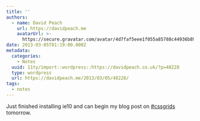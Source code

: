 ```yaml
---
title: ''
authors:
  - name: David Peach
    url: https://davidpeach.me
    avatarUrl: >-
      https://secure.gravatar.com/avatar/4d7faf5eee1f055a85788c44936b8995eaab6dfb004e7854ec747ccb272e91ee?s=96&d=mm&r=g
date: 2013-03-05T01:19:00.000Z
metadata:
  categories:
    - Notes
  uuid: 11ty/import::wordpress::https://davidpeach.co.uk/?p=48228
  type: wordpress
  url: https://davidpeach.me/2013/03/05/48228/
tags:
  - notes
---
```

Just finished installing ie10 and can begin my blog post on [#cssgrids](https://twitter.com/search?q=%23cssgrids) tomorrow.